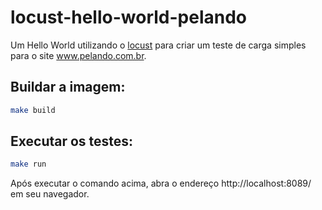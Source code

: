 # locust-hello-world-pelando
Um Hello World utilizando o [locust](https://docs.locust.io/en/stable/) para criar um teste de 
carga simples para o site www.pelando.com.br.

## Buildar a imagem:
```bash
make build
```

## Executar os testes:
```bash
make run
```

Após executar o comando acima, abra o endereço http://localhost:8089/ em seu navegador.
